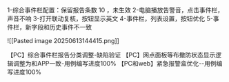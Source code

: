 1-综合事件栏配置：保留报告条数 10 ，未生效
2-电脑播放告警音，点击事件栏，声音不响
3-打开联动复核，按钮显示英文
4-事件栏，列表设置，按钮优化
5-事件栏，新字段和历史事件不一致




![[Pasted image 20250613144415.png]]


【PC】综合事件栏报告分类调整-缺陷验证
【PC】网点面板等布撤防状态显示逻辑调整为和APP一致-用例编写进度100%
【PC和web】紧急报警盒优化--用例编写进度100%
